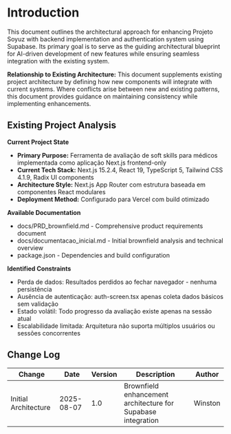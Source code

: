 # Introduction

This document outlines the architectural approach for enhancing Projeto Soyuz with backend implementation and authentication system using Supabase. Its primary goal is to serve as the guiding architectural blueprint for AI-driven development of new features while ensuring seamless integration with the existing system.

**Relationship to Existing Architecture:**
This document supplements existing project architecture by defining how new components will integrate with current systems. Where conflicts arise between new and existing patterns, this document provides guidance on maintaining consistency while implementing enhancements.

## Existing Project Analysis

**Current Project State**
- **Primary Purpose:** Ferramenta de avaliação de soft skills para médicos implementada como aplicação Next.js frontend-only
- **Current Tech Stack:** Next.js 15.2.4, React 19, TypeScript 5, Tailwind CSS 4.1.9, Radix UI components
- **Architecture Style:** Next.js App Router com estrutura baseada em componentes React modulares
- **Deployment Method:** Configurado para Vercel com build otimizado

**Available Documentation**
- docs/PRD_brownfield.md - Comprehensive product requirements document
- docs/documentacao_inicial.md - Initial brownfield analysis and technical overview
- package.json - Dependencies and build configuration

**Identified Constraints**
- Perda de dados: Resultados perdidos ao fechar navegador - nenhuma persistência
- Ausência de autenticação: auth-screen.tsx apenas coleta dados básicos sem validação
- Estado volátil: Todo progresso da avaliação existe apenas na sessão atual
- Escalabilidade limitada: Arquitetura não suporta múltiplos usuários ou sessões concorrentes

## Change Log

| Change | Date | Version | Description | Author |
|--------|------|---------|-------------|--------|
| Initial Architecture | 2025-08-07 | 1.0 | Brownfield enhancement architecture for Supabase integration | Winston |
